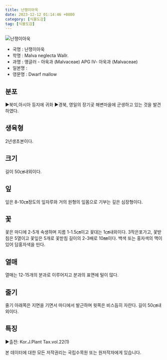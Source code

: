 ```yaml
---
title: 난쟁이아욱
date: 2023-12-12 01:14:46 +0800
category: [식물도감]
tag: [식물도감]
---
```




![난쟁이아욱](/fileUpload/plants/basic/Malvaceae/Malva/2333/2333_1_th2.jpg)
- 국명 : 난쟁이아욱
- 학명 : Malva neglecta Wallr.
- 과명 : 앵글러 - 아욱과 (Malvaceae) APG Ⅳ- 아욱과 (Malvaceae)
- 일본명 : 
- 영문명 : Dwarf mallow


## 분포
▶북미,아시아 등지에 귀화▶경북, 영일의 장기곶 해변마을에 군생하고 있는 것을 발견하였다.
## 생육형
2년생초본이다.
## 크기
길이 50㎝내외이다.
## 잎
잎은 8-10㎝정도의 잎자루와 거의 원형의 잎몸으로 기부는 깊은 심장형이다.
## 꽃
꽃은 마디에 2-5개 속생하며 지름 1-1.5㎝이고 꽃대는 1㎝내외이다.3작은포가고, 꽃받침은 5열이고 꽃잎은 5개로 꽃받침 길이의 2-3배로 10㎜이다. 백색 또는 홍자색의 맥이 있어 담홍자색을 띤다.
## 열매
열매는 12-15개의 분과로 이루어지고 분과의 표면에 털이 많다.
## 줄기
줄기 아래쪽은 지면을 기면서 마디에서 발근하며 윗쪽은 비스듬히 자란다.  길이 50㎝내외이다.
## 특징
▶출전: Kor.J.Plant Tax.vol.22(1)






본 데이터에 대한 모든 저작권리는 국립수목원 또는 원저작자에게 있습니다.
